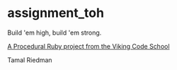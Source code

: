assignment_toh
==============

Build 'em high, build 'em strong.

[A Procedural Ruby project from the Viking Code School](http://www.vikingcodeschool.com)


Tamal Riedman